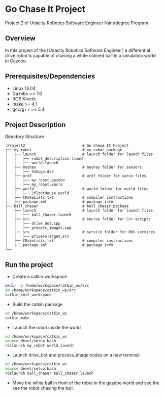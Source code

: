 # Go Chase It Project
Project 2 of Udacity Robotics Software Engineer Nanodegree Program

## Overview 
In this project of the [Udacity Robotics Software Engineer] a differential drive robot is capable of chasing a white colored ball in a simulation world in Gazebo.

## Prerequisites/Dependencies
* Linux 16.04
* Gazebo >= 7.0  
* ROS Kinetic  
* make >= 4.1
* gcc/g++ >= 5.4

## Project Description  
Directory Structure  
```
.Project2                          # Go Chase It Project
├── my_robot                       # my_robot package                   
│   ├── launch                     # launch folder for launch files   
│   │   ├── robot_description.launch
│   │   ├── world.launch
│   ├── meshes                     # meshes folder for sensors
│   │   ├── hokuyo.dae
│   ├── urdf                       # urdf folder for xarco files
│   │   ├── my_robot.gazebo
│   │   ├── my_robot.xacro
│   ├── world                      # world folder for world files
│   │   ├── 1floorHouse.world
│   ├── CMakeLists.txt             # compiler instructions
│   ├── package.xml                # package info
├── ball_chaser                    # ball_chaser package                   
│   ├── launch                     # launch folder for launch files   
│   │   ├── ball_chaser.launch
│   ├── src                        # source folder for C++ scripts
│   │   ├── drive_bot.cpp
│   │   ├── process_images.cpp
│   ├── srv                        # service folder for ROS services
│   │   ├── DriveToTarget.srv
│   ├── CMakeLists.txt             # compiler instructions
│   ├── package.xml                # package info                  
└──           
```

## Run the project
* Create a catkin workspace
```bash
mkdir -p /home/workspace/catkin_ws/src
cd /home/workspace/catkin_ws/src
catkin_init_workspace
```
* Build the catkin package
```bash
cd /home/workspace/catkin_ws
catkin_make
```
* Launch the robot inside the world
```bash
cd /home/workspace/catkin_ws
source devel/setup.bash
roslaunch my_robot world.launch
```
* Launch drive_bot and process_image nodes on a new terminal
```bash
cd /home/workspace/catkin_ws
source devel/setup.bash
roslaunch ball_chaser ball_chaser.launch
```
* Move the white ball in front of the robot in the gazebo world and see the see the robot chasing the ball.